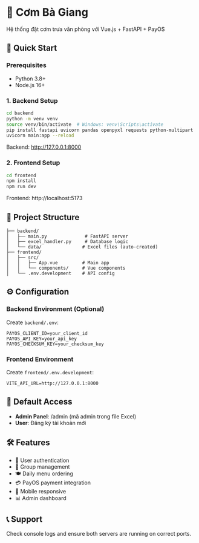 # 🍚 Cơm Bà Giang

Hệ thống đặt cơm trưa văn phòng với Vue.js + FastAPI + PayOS

## 🚀 Quick Start

### Prerequisites
- Python 3.8+
- Node.js 16+

### 1. Backend Setup
```bash
cd backend
python -m venv venv
source venv/bin/activate  # Windows: venv\Scripts\activate
pip install fastapi uvicorn pandas openpyxl requests python-multipart
uvicorn main:app --reload
```
Backend: http://127.0.0.1:8000

### 2. Frontend Setup
```bash
cd frontend
npm install
npm run dev
```
Frontend: http://localhost:5173

## 📁 Project Structure
```
├── backend/
│   ├── main.py              # FastAPI server
│   ├── excel_handler.py     # Database logic
│   └── data/               # Excel files (auto-created)
├── frontend/
│   ├── src/
│   │   ├── App.vue         # Main app
│   │   └── components/     # Vue components
│   └── .env.development    # API config
```

## ⚙️ Configuration

### Backend Environment (Optional)
Create `backend/.env`:
```
PAYOS_CLIENT_ID=your_client_id
PAYOS_API_KEY=your_api_key
PAYOS_CHECKSUM_KEY=your_checksum_key
```

### Frontend Environment
Create `frontend/.env.development`:
```
VITE_API_URL=http://127.0.0.1:8000
```

## 🔑 Default Access
- **Admin Panel**: /admin (mã admin trong file Excel)
- **User**: Đăng ký tài khoản mới

## 🛠️ Features
- 👤 User authentication
- 👥 Group management
- 🍽️ Daily menu ordering
- 💳 PayOS payment integration
- 📱 Mobile responsive
- 📊 Admin dashboard

## 📞 Support
Check console logs and ensure both servers are running on correct ports.